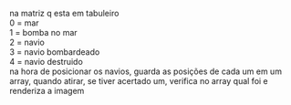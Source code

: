 na matriz q esta em tabuleiro  
0 = mar  
1 = bomba no mar  
2 = navio  
3 = navio bombardeado  
4 = navio destruido  
na hora de posicionar os navios, guarda as posições de cada um em um array, quando atirar, se tiver acertado um, verifica no array qual foi e renderiza a imagem
